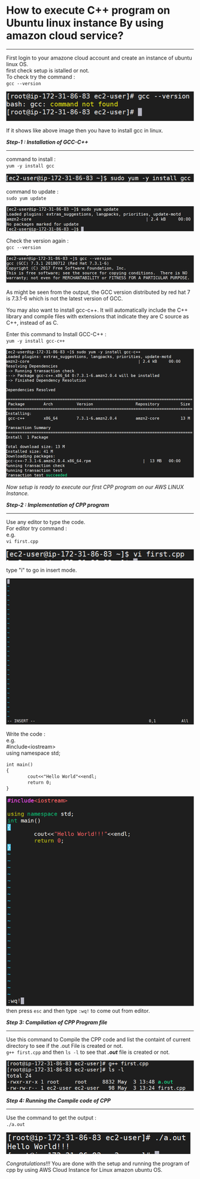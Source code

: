 # How to execute C++ program on Ubuntu linux instance By using amazon cloud service?
***

First login to your amazone cloud account and create an instance of ubuntu linux OS.\
first check setup is istalled or not.\
To check try the command :\
`gcc --version`

![Image](1.png)


If  it shows like above image then you have to install gcc in linux.


***Step-1 : Installation of GCC-C++***
***

command to install :\
`yum -y install gcc`

![Image](2.png)

command to update :\
`sudo yum update`

![Image](3.png)

Check the version again :\
`gcc --version`

![Image](4.png)

As might be seen from the output, the GCC version distributed by red hat 7 is 7.3.1-6 which is not the latest version of GCC.

You may also want to install gcc-c++. It will automatically include the C++ library and compile files with extensions that indicate they are C source as C++, instead of as C.

Enter this command to Install GCC-C++ :\
`yum -y install gcc-c++`

![Image](10.png)

*Now setup is ready to execute our first CPP program on our AWS LINUX Instance.*

***Step-2 : Implementation of CPP program***
***


Use any editor to type the code.\
For editor try command :\
e.g.\
`vi first.cpp`

![Image](6.png)

type "i" to go in insert mode.

![Image](7.png)

Write the code :\
e.g.\
#include\<iostream>\
using namespace std;
```
int main()
{
        cout<<"Hello World"<<endl;
        return 0;
} 
```
![Image](8.png)\
then press `esc` and then type `:wq!` to come out from editor.

***Step 3: Compilation of CPP Program file***
***

Use this command to Compile the CPP code and list the containt of current directory to see if the .out File is created or not.\
`g++ first.cpp` and then `ls -l` to see that ***.out*** file is created or not.

![Image](11.png)

***Step 4: Running the Compile code of CPP***
***

Use the command to get the output :\
`./a.out`

![Image](12.png)

*Congratulations!!!* You are done with the setup and running the program of cpp by using AWS Cloud Instance for Linux amazon ubuntu OS.
